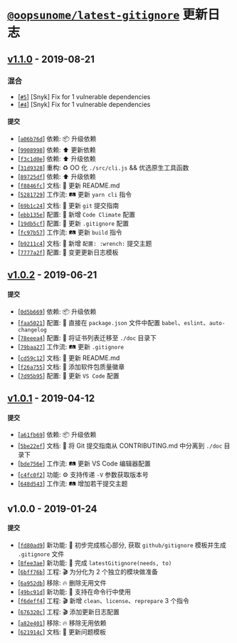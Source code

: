 # [`@oopsunome/latest-gitignore`][@oopsunome/latest-gitignore] 更新日志

## [v1.1.0](https://github.com/iTonyYo/latest-gitignore/compare/v1.0.2...v1.1.0) - 2019-08-21

### 混合

- [[`#5`](https://github.com/iTonyYo/latest-gitignore/pull/5)] [Snyk] Fix for 1 vulnerable dependencies
- [[`#4`](https://github.com/iTonyYo/latest-gitignore/pull/4)] [Snyk] Fix for 1 vulnerable dependencies

#### 提交

- [[`a06b76d`](https://github.com/iTonyYo/latest-gitignore/commit/a06b76d42144a2fe48c1216a5d9ff028b1cc4796)] 依赖: :package: 升级依赖
- [[`9908998`](https://github.com/iTonyYo/latest-gitignore/commit/9908998d679628213849b647be03d7842dd68a48)] 依赖: :arrow_up: 更新依赖
- [[`f3c1d0e`](https://github.com/iTonyYo/latest-gitignore/commit/f3c1d0e5566cc5430b3baf8c205f715111305e70)] 依赖: :arrow_up: 升级依赖
- [[`31d9328`](https://github.com/iTonyYo/latest-gitignore/commit/31d93280132578e752a8c29cab052f51ab52feee)] 重构: :recycle: OO 化 `./src/cli.js` && 优选原生工具函数
- [[`89725df`](https://github.com/iTonyYo/latest-gitignore/commit/89725dff8f75b2a25ec6d58a8e0261baa7a975a5)] 依赖: :arrow_up: 升级依赖
- [[`f8846fc`](https://github.com/iTonyYo/latest-gitignore/commit/f8846fca65806c9c959c112a55d11eb1c4189aa9)] 文档: :memo: 更新 README.md
- [[`5281729`](https://github.com/iTonyYo/latest-gitignore/commit/528172908e58ec8741af8fbec4fa998376251f4d)] 工作流: :railway_track: 更新 `yarn cli` 指令
- [[`69b1c24`](https://github.com/iTonyYo/latest-gitignore/commit/69b1c24c37dec070f5c93d75ad075e896f824748)] 文档: :memo: 更新 `git` 提交指南
- [[`ebb135e`](https://github.com/iTonyYo/latest-gitignore/commit/ebb135e706c3db384ebdec5d806c250abe75bbff)] 配置: :wrench: 新增 `Code Climate` 配置
- [[`19db5cf`](https://github.com/iTonyYo/latest-gitignore/commit/19db5cf9c980fc0620f1c8cf597c06c6775a7062)] 配置: :wrench: 更新 `.gitignore` 配置
- [[`fc97b57`](https://github.com/iTonyYo/latest-gitignore/commit/fc97b572c46044298dbf0f505d44d3f3ff6a5cdd)] 工作流: :railway_track: 更新 `build` 指令
- [[`b9211c4`](https://github.com/iTonyYo/latest-gitignore/commit/b9211c405a1d91ef52c25358273f841b1f53a3fc)] 文档: :memo: 新增 `配置: :wrench:` 提交主题
- [[`7777a2f`](https://github.com/iTonyYo/latest-gitignore/commit/7777a2f9f827b3b461e159f2e4af4d8058ad5016)] 配置: :wrench: 变更更新日志模板
## [v1.0.2](https://github.com/iTonyYo/latest-gitignore/compare/v1.0.1...v1.0.2) - 2019-06-21

#### 提交

- [[`0d5b669`](https://github.com/iTonyYo/latest-gitignore/commit/0d5b669cebf61a51427496d8a80b44865bba4578)] 依赖: :package: 升级依赖
- [[`faa5021`](https://github.com/iTonyYo/latest-gitignore/commit/faa502148bf05f0cfc5aa0f833d26e77766a29a8)] 配置: :wrench: 直接在 `package.json` 文件中配置 `babel`、`eslint`、`auto-changelog`
- [[`78eeea4`](https://github.com/iTonyYo/latest-gitignore/commit/78eeea4f460c79ee9ea26277c4d8dda8e0d50244)] 配置: :wrench: 将证书列表迁移至 `./doc` 目录下
- [[`79baa27`](https://github.com/iTonyYo/latest-gitignore/commit/79baa27cf974f7d7aec40aa56b3b8f4a3669675c)] 工作流: :railway_track: 更新 `.gitignore`
- [[`cd59c12`](https://github.com/iTonyYo/latest-gitignore/commit/cd59c122892426ff78e2f0ae3ee2bee23f1287a0)] 文档: :memo: 更新 README.md
- [[`f26a755`](https://github.com/iTonyYo/latest-gitignore/commit/f26a755134c4d4dcee32bd7afa1eca1708f8a874)] 文档: :memo: 添加软件包质量徽章
- [[`7d95b95`](https://github.com/iTonyYo/latest-gitignore/commit/7d95b956519933ee917339b941177dd7b5b20e4b)] 配置: :wrench: 更新 `VS Code` 配置
## [v1.0.1](https://github.com/iTonyYo/latest-gitignore/compare/v1.0.0...v1.0.1) - 2019-04-12

#### 提交

- [[`a61fb69`](https://github.com/iTonyYo/latest-gitignore/commit/a61fb693dcfbcf57624b0781ea508ebf981ea091)] 依赖: :package: 升级依赖
- [[`5be22ef`](https://github.com/iTonyYo/latest-gitignore/commit/5be22ef5c275ff4512a6fbd2cd088d64eb74f4a0)] 文档: :memo: 将 Git 提交指南从 CONTRIBUTING.md 中分离到 `./doc` 目录下
- [[`bde756e`](https://github.com/iTonyYo/latest-gitignore/commit/bde756e94f88e9c5141465952721e72811324257)] 工作流: :railway_track: 更新 VS Code 编辑器配置
- [[`c4fc0f2`](https://github.com/iTonyYo/latest-gitignore/commit/c4fc0f244297d855a3606107c2bfc3bde693cabb)] 功能: :gear: 支持传递 `-V` 参数获取版本号
- [[`648d543`](https://github.com/iTonyYo/latest-gitignore/commit/648d543a5e8766b8c214c78139f89bac776e3232)] 工作流: :railway_track: 增加若干提交主题
## v1.0.0 - 2019-01-24

#### 提交

- [[`fd80ad9`](https://github.com/iTonyYo/latest-gitignore/commit/fd80ad943d44291e3f9ad44bcef65a18e5fba8a4)] 新功能: :tada: 初步完成核心部分, 获取 `github/gitignore` 模板并生成 `.gitignore` 文件
- [[`8fee3ae`](https://github.com/iTonyYo/latest-gitignore/commit/8fee3aea24c0a70259516cca01f0ce5ab714017f)] 新功能: :tada: 完成 `latestGitignore(needs, to)`
- [[`6bff76b`](https://github.com/iTonyYo/latest-gitignore/commit/6bff76b1c609995a0d0e7d59743c6d696301f199)] 工程: :clapper: 为分化为 2 个独立的模块做准备
- [[`6a952db`](https://github.com/iTonyYo/latest-gitignore/commit/6a952dbc5285a2a5f85a33f74c276ff6bb5bdaa4)] 移除: :fire: 删除无用文件
- [[`49bc91d`](https://github.com/iTonyYo/latest-gitignore/commit/49bc91d1c6a26b40102012163b984a5e87964119)] 新功能: :tada: 支持在命令行中使用
- [[`f6deff4`](https://github.com/iTonyYo/latest-gitignore/commit/f6deff482e1b996eac0c755638f15d6fd39c1313)] 工程: :clapper: 新增 `clean`、`license`、`reprepare` 3 个指令
- [[`676320c`](https://github.com/iTonyYo/latest-gitignore/commit/676320cf13511b20316fc36fa478c5f8ee286393)] 工程: :clapper: 添加更新日志配置
- [[`a82e401`](https://github.com/iTonyYo/latest-gitignore/commit/a82e4011d4fcda3cf28a348cd0ffe581e761d4d8)] 移除: :fire: 移除无用依赖
- [[`621914c`](https://github.com/iTonyYo/latest-gitignore/commit/621914c9fb764621c2e475ff5ad5d8cb9ed58356)] 文档: :memo: 更新问题模板

[@oopsunome/latest-gitignore]: https://github.com/iTonyYo/latest-gitignore
